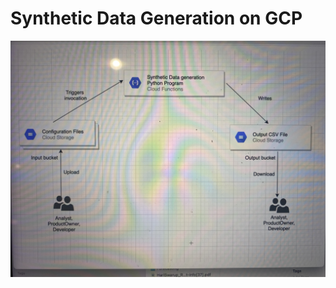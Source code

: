 # Synthetic Data Generation on GCP

![Data Flow](https://github.com/hswarup/gcp-repo/blob/main/SyntheticDataGeneration/GCP_Flow.jpg)
